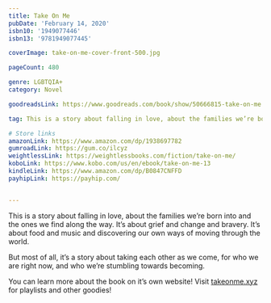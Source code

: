 ```yaml
---
title: Take On Me
pubDate: 'February 14, 2020'
isbn10: '1949077446'
isbn13: '9781949077445'

coverImage: take-on-me-cover-front-500.jpg

pageCount: 480

genre: LGBTQIA+
category: Novel

goodreadsLink: https://www.goodreads.com/book/show/50666815-take-on-me

tag: This is a story about falling in love, about the families we’re born into and the ones we find along the way. It’s about grief and change and bravery. It’s about food and music and discovering our own ways of moving through the world.

# Store links
amazonLink: https://www.amazon.com/dp/1938697782
gumroadLink: https://gum.co/ilcyz
weightlessLink: https://weightlessbooks.com/fiction/take-on-me/
koboLink: https://www.kobo.com/us/en/ebook/take-on-me-13
kindleLink: https://www.amazon.com/dp/B0847CNFFD
payhipLink: https://payhip.com/


---
```

This is a story about falling in love, about the families we’re born into and the ones we find along the way. It’s about grief and change and bravery. It’s about food and music and discovering our own ways of moving through the world.

But most of all, it’s a story about taking each other as we come, for who we are right now, and who we’re stumbling towards becoming.

You can learn more about the book on it’s own website! Visit <a href="https://takeonme.xyz/">takeonme.xyz</a> for playlists and other goodies!